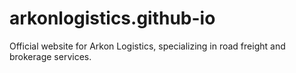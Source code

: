 # arkonlogistics.github-io
Official website for Arkon Logistics, specializing in road freight and brokerage services.
